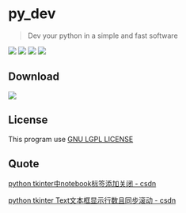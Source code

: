 # py_dev

> Dev your python in a simple and fast software

![](https://shields.io/badge/version-0.1-blue)
![](https://shields.io/badge/state-beta-yellow)
![](https://shields.io/badge/chinese%20simplefed-red)
![](https://shields.io/badge/python%20edition-blue)

## Download

[![](https://shields.io/badge/download%20on%20github-gray)](https://github.com/)

## License

This program use [GNU LGPL LICENSE](https://www.gnu.org/licenses/lgpl-3.0.txt)

## Quote

[python tkinter中notebook标签添加关闭 - csdn](https://blog.csdn.net/darren922/article/details/132965916)

[python tkinter Text文本框显示行数且同步滚动 - csdn](https://blog.csdn.net/wodeyan001/article/details/133231080?ops_request_misc=%257B%2522request%255Fid%2522%253A%25221A3A5218-F248-4E2E-80E8-68902C28F7EF%2522%252C%2522scm%2522%253A%252220140713.130102334.pc%255Fall.%2522%257D&request_id=1A3A5218-F248-4E2E-80E8-68902C28F7EF&biz_id=0&utm_medium=distribute.pc_search_result.none-task-blog-2~all~first_rank_ecpm_v1~rank_v31_ecpm-1-133231080-null-null.142^v100^pc_search_result_base8&utm_term=python%20tkinter%20%E5%B8%A6%E8%A1%8C%E5%8F%B7%E7%9A%84%E6%96%87%E6%9C%AC%E6%A1%86&spm=1018.2226.3001.4187)